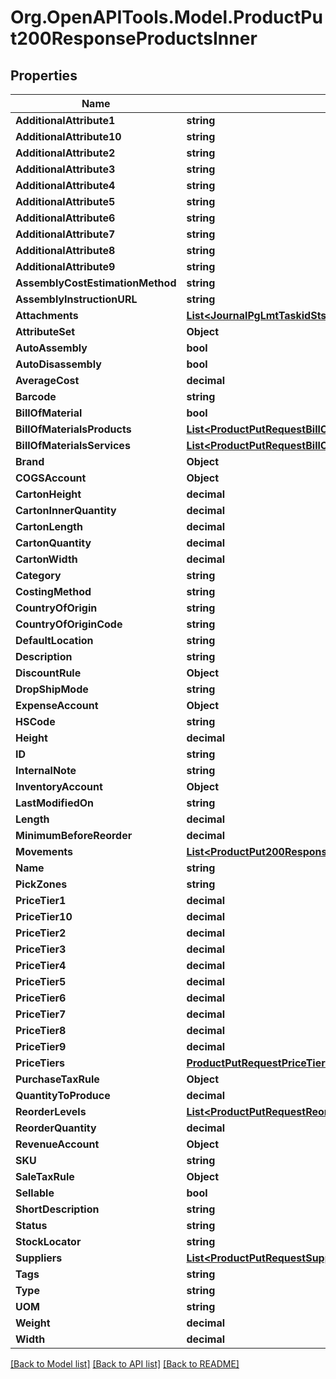 # Org.OpenAPITools.Model.ProductPut200ResponseProductsInner

## Properties

Name | Type | Description | Notes
------------ | ------------- | ------------- | -------------
**AdditionalAttribute1** | **string** |  | [optional] 
**AdditionalAttribute10** | **string** |  | [optional] 
**AdditionalAttribute2** | **string** |  | [optional] 
**AdditionalAttribute3** | **string** |  | [optional] 
**AdditionalAttribute4** | **string** |  | [optional] 
**AdditionalAttribute5** | **string** |  | [optional] 
**AdditionalAttribute6** | **string** |  | [optional] 
**AdditionalAttribute7** | **string** |  | [optional] 
**AdditionalAttribute8** | **string** |  | [optional] 
**AdditionalAttribute9** | **string** |  | [optional] 
**AssemblyCostEstimationMethod** | **string** |  | [optional] 
**AssemblyInstructionURL** | **string** |  | [optional] 
**Attachments** | [**List&lt;JournalPgLmtTaskidStsSrchGet200ResponseJournalsInnerAttachmentsInner&gt;**](JournalPgLmtTaskidStsSrchGet200ResponseJournalsInnerAttachmentsInner.md) |  | [optional] 
**AttributeSet** | **Object** |  | [optional] 
**AutoAssembly** | **bool** |  | [optional] 
**AutoDisassembly** | **bool** |  | [optional] 
**AverageCost** | **decimal** |  | [optional] 
**Barcode** | **string** |  | [optional] 
**BillOfMaterial** | **bool** |  | [optional] 
**BillOfMaterialsProducts** | [**List&lt;ProductPutRequestBillOfMaterialsProductsInner&gt;**](ProductPutRequestBillOfMaterialsProductsInner.md) |  | [optional] 
**BillOfMaterialsServices** | [**List&lt;ProductPutRequestBillOfMaterialsServicesInner&gt;**](ProductPutRequestBillOfMaterialsServicesInner.md) |  | [optional] 
**Brand** | **Object** |  | [optional] 
**COGSAccount** | **Object** |  | [optional] 
**CartonHeight** | **decimal** |  | [optional] 
**CartonInnerQuantity** | **decimal** |  | [optional] 
**CartonLength** | **decimal** |  | [optional] 
**CartonQuantity** | **decimal** |  | [optional] 
**CartonWidth** | **decimal** |  | [optional] 
**Category** | **string** |  | [optional] 
**CostingMethod** | **string** |  | [optional] 
**CountryOfOrigin** | **string** |  | [optional] 
**CountryOfOriginCode** | **string** |  | [optional] 
**DefaultLocation** | **string** |  | [optional] 
**Description** | **string** |  | [optional] 
**DiscountRule** | **Object** |  | [optional] 
**DropShipMode** | **string** |  | [optional] 
**ExpenseAccount** | **Object** |  | [optional] 
**HSCode** | **string** |  | [optional] 
**Height** | **decimal** |  | [optional] 
**ID** | **string** |  | [optional] 
**InternalNote** | **string** |  | [optional] 
**InventoryAccount** | **Object** |  | [optional] 
**LastModifiedOn** | **string** |  | [optional] 
**Length** | **decimal** |  | [optional] 
**MinimumBeforeReorder** | **decimal** |  | [optional] 
**Movements** | [**List&lt;ProductPut200ResponseProductsInnerMovementsInner&gt;**](ProductPut200ResponseProductsInnerMovementsInner.md) |  | [optional] 
**Name** | **string** |  | [optional] 
**PickZones** | **string** |  | [optional] 
**PriceTier1** | **decimal** |  | [optional] 
**PriceTier10** | **decimal** |  | [optional] 
**PriceTier2** | **decimal** |  | [optional] 
**PriceTier3** | **decimal** |  | [optional] 
**PriceTier4** | **decimal** |  | [optional] 
**PriceTier5** | **decimal** |  | [optional] 
**PriceTier6** | **decimal** |  | [optional] 
**PriceTier7** | **decimal** |  | [optional] 
**PriceTier8** | **decimal** |  | [optional] 
**PriceTier9** | **decimal** |  | [optional] 
**PriceTiers** | [**ProductPutRequestPriceTiers**](ProductPutRequestPriceTiers.md) |  | [optional] 
**PurchaseTaxRule** | **Object** |  | [optional] 
**QuantityToProduce** | **decimal** |  | [optional] 
**ReorderLevels** | [**List&lt;ProductPutRequestReorderLevelsInner&gt;**](ProductPutRequestReorderLevelsInner.md) |  | [optional] 
**ReorderQuantity** | **decimal** |  | [optional] 
**RevenueAccount** | **Object** |  | [optional] 
**SKU** | **string** |  | [optional] 
**SaleTaxRule** | **Object** |  | [optional] 
**Sellable** | **bool** |  | [optional] 
**ShortDescription** | **string** |  | [optional] 
**Status** | **string** |  | [optional] 
**StockLocator** | **string** |  | [optional] 
**Suppliers** | [**List&lt;ProductPutRequestSuppliersInner&gt;**](ProductPutRequestSuppliersInner.md) |  | [optional] 
**Tags** | **string** |  | [optional] 
**Type** | **string** |  | [optional] 
**UOM** | **string** |  | [optional] 
**Weight** | **decimal** |  | [optional] 
**Width** | **decimal** |  | [optional] 

[[Back to Model list]](../README.md#documentation-for-models) [[Back to API list]](../README.md#documentation-for-api-endpoints) [[Back to README]](../README.md)

